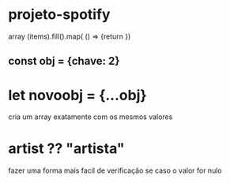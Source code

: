 # projeto-spotify

array (items).fill().map(
() => {return <sigleitem/>})

## const obj = {chave: 2}

# let novoobj = {...obj}

cria um array exatamente com os mesmos valores

# artist ?? "artista"

fazer uma forma mais facil de verificação se caso o valor for nulo

